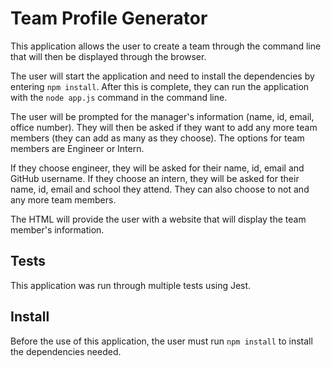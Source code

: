 # Team Profile Generator

This application allows the user to create a team through the command line that will then be displayed through the browser.  

The user will start the application and need to install the dependencies by entering `npm install`.  After this is complete, they can run the application with the `node app.js` command in the command line.  

The user will be prompted for the manager's information (name, id, email, office number).  They will then be asked if they want to add any more team members (they can add as many as they choose).  The options for team members are Engineer or Intern.  

If they choose engineer, they will be asked for their name, id, email and GitHub username.  If they choose an intern, they will be asked for their name, id, email and school they attend.  They can also choose to not and any more team members. 

The HTML will provide the user with a website that will display the team member's information.


## Tests

This application was run through multiple tests using Jest.

## Install

Before the use of this application, the user must run `npm install` to install the dependencies needed.

